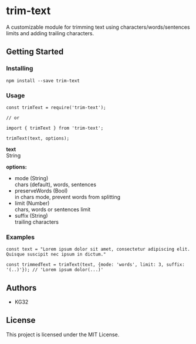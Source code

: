 # trim-text

A customizable module for trimming text using characters/words/sentences limits and adding trailing characters.

## Getting Started

### Installing

```
npm install --save trim-text
```

### Usage

```
const trimText = require('trim-text');

// or

import { trimText } from 'trim-text';
```

```
trimText(text, options);
```

**text**  
String

**options:**
* mode (String)  
chars (default), words, sentences
* preserveWords (Bool)  
in chars mode, prevent words from splitting
* limit (Number)  
chars, words or sentences limit
* suffix (String)  
trailing characters



### Examples

```
const text = "Lorem ipsum dolor sit amet, consectetur adipiscing elit. Quisque suscipit nec ipsum in dictum."

const trimmedText = trimText(text, {mode: 'words', limit: 3, suffix: '(..)'}); // 'Lorem ipsum dolor(...)'
```



## Authors

* KG32

## License

This project is licensed under the MIT License.
